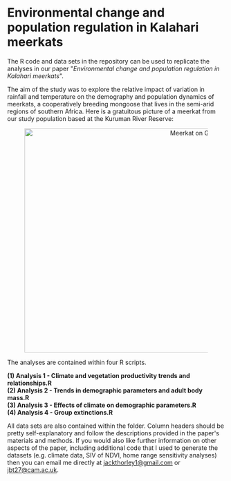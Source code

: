 # Environmental change and population regulation in Kalahari meerkats

The R code and data sets in the repository can be used to replicate the analyses in our paper "_Environmental change and population regulation in Kalahari meerkats_".  

The aim of the study was to explore the relative impact of variation in rainfall and temperature on the demography and population dynamics of meerkats, a cooperatively breeding mongoose that lives in the semi-arid regions of southern Africa. Here is a gratuitous picture of a meerkat from our study population based at the Kuruman River Reserve:  

<figure style="text-align: center;">
  <img src="MeerkatOnGuard.JPG" alt="Meerkat on Guard", width="777", height="519">
  <figcaption></figcaption>
</figure>  
  
The analyses are contained within four R scripts.  

**(1) Analysis 1 - Climate and vegetation productivity trends and relationships.R**  
**(2) Analysis 2 - Trends in demographic parameters and adult body mass.R**  
**(3) Analysis 3 - Effects of climate on demographic parameters.R**    
**(4) Analysis 4 - Group extinctions.R**  

  All data sets are also contained within the folder. Column headers should be pretty self-explanatory and follow the descriptions provided in the paper's materials and methods. If you would also like further information on other aspects of the paper, including additional code that I used to generate the datasets (e.g. climate data, SIV of NDVI, home range sensitivity analyses) then you can email me directly at jackthorley1@gmail.com or jbt27@cam.ac.uk. 
